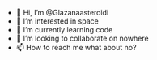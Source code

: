 - 👋 Hi, I’m @Glazanaasteroidi
- 👀 I’m interested in space
- 🌱 I’m currently learning code
- 💞️ I’m looking to collaborate on nowhere
- 📫 How to reach me what about no?

<!---
Glazanaasteroidi/Glazanaasteroidi is a ✨ special ✨ repository because its `README.md` (this file) appears on your GitHub profile.
You can click the Preview link to take a look at your changes.
--->
